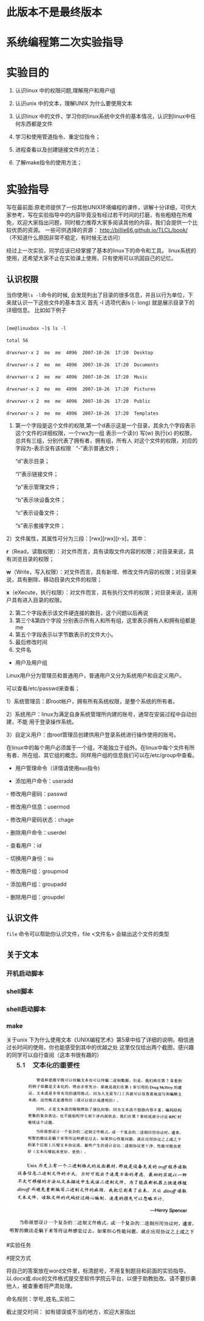 # 此版本不是最终版本
# 系统编程第二次实验指导
# 实验目的

1. 认识linux 中的权限问题,理解用户和用户组
2. 认识unix 中的文本，理解UNIX 为什么要使用文本
3. 认识linux 中的文件，学习你的linux系统中文件的基本情况，认识到linux中任何东西都是文件

4. 学习和使用管道指令、重定位指令；
5. 进程查看以及创建链接文件的方法；
6. 了解make指令的使用方法；

# 实验指导
写在最前面:原老师提供了一份其他UNIX环境编程的课件，讲解十分详细，可供大家参考，写在实验指导中的内容毕竟没有经过若干时间的打磨，有些粗糙在所难免，欢迎大家指出问题，同时极力推荐大家多阅读其他的内容，我们会提供一个比较优质的资源。
一些可供选择的资源：
http://billie66.github.io/TLCL/book/  （不知道什么原因非常不稳定，有时候无法访问）

经过上一次实验，同学应该已经掌握了基本的linux下的命令和工具。
linux系统的使用，还希望大家不止在实验课上使用，只有使用可以巩固自己的记忆。 

## 认识权限 

当你使用`ls -l`命令的时候, 会发现列出了目录的很多信息，并且以行为单位，下来就认识一下这些文件的基本含义
首先 -l 选项代表ls (- long) 就是展示目录下的详细信息。 比如如下例子

```

[me@linuxbox ~]$ ls -l

total 56

drwxrwxr-x 2  me  me  4096  2007-10-26  17:20  Desktop

drwxrwxr-x 2  me  me  4096  2007-10-26  17:20  Documents

drwxrwxr-x 2  me  me  4096  2007-10-26  17:20  Music

drwxrwxr-x 2  me  me  4096  2007-10-26  17:20  Pictures

drwxrwxr-x 2  me  me  4096  2007-10-26  17:20  Public

drwxrwxr-x 2  me  me  4096  2007-10-26  17:20  Templates

```

1. 第一个字段是这个文件的权限,第一个d表示这是一个目录，其余九个字段表示这个文件的详细权限，一个rwx为一组 表示一个读(r) 写(w) 执行(x) 的权限，总共有三组，分别代表了拥有者，拥有组，所有人 对这个文件的权限，对应的字段为-表示没有该权限
`
   “-”表示普通文件；

   ​“d”表示目录；

   ​“l”表示链接文件；

   ​“p”表示管理文件；

   ​“b”表示块设备文件；

   ​“c”表示设备文件；

   ​“s”表示套接字文件；

2）文件属性，其属性可分为三段：\[rwx]\[rwx][r-x]，其中：

   ​		**r**（Read，读取权限）：对文件而言，具有读取文件内容的权限；对目录来说，具有浏览目录的权限；

   ​		**w**（Write，写入权限）：对文件而言，具有新增、修改文件内容的权限；对目录来说，具有删除、移动目录内文件的权限；

   ​		**x**（eXecute，执行权限）：对文件而言，具有执行文件的权限；对目录来说，该用户具有进入目录的权限。

2. 第二个字段表示该文件硬连接的数目，这个问题以后再说
3. 第三个&第四个字段 分别表示所有人和所有组，这里表示拥有人和拥有组都是me 
4. 第五个字段表示以字节数表示的文件大小。
5. 最后修改时间
6. 文件名

+ 用户及用户组

Linux用户分为管理员和普通用户，普通用户又分为系统用户和自定义用户。

可以查看/etc/passwd来查看；

   ​	1）系统管理员：即root帐户，拥有所有系统权限，是整个系统的所有者。

   ​	2）系统用户：linux为满足自身系统管理所内建的账号，通常在安装过程中自动创建，不能
   用于登录操作系统。

   ​	3）自定义用户：由root管理员创建供用户登录系统进行操作使用的账号。

   在linux中的每个用户必须属于一个组，不能独立于组外。在linux中每个文件有所有者、所在组、其它组的概念。同样用户组的信息我们可以在/etc/group中查看。

- 用户管理命令（详情请使用`man`指令)

- 添加用户命令：useradd

​- 修改用户密码：passwd

​- 修改用户信息：usermod

​- 修改用户密码状态：chage

​- 删除用户命令：userdel

​- 查看用户：id

​- 切换用户身份：su

​- 修改用户组：groupmod

​- 添加用户组：groupadd

​- 删除用户组：groupdel

## 认识文件

`file` 命令可以帮助你认识文件，file <文件名> 会输出这个文件的类型 

## 关于文本

### 开机启动脚本 

### shell脚本

### shell启动脚本

### make 


关于unix 下为什么使用文本《UNIX编程艺术》第5章中给了详细的说明，相信通过长时间的使用，你也能感受到其中的优越之处
这里仅仅给出两个截图，感兴趣的同学可以自行查阅（这本书很有趣的）
![例子1](https://github.com/sfzyk/system-programming-ta/blob/master/example1.png)
![例子2](https://github.com/sfzyk/system-programming-ta/blob/master/example2.png)
![重点](https://github.com/sfzyk/system-programming-ta/blob/master/example3.png)

#实验任务


#提交方式

将自己的答案放在word文件里，标清题号，不用复制题目和前面的实验指导。以.docx或.doc的文件格式提交至软件学院云平台，以便于助教批改。请不要抄袭他人，被查重者将严肃处理。

命名规则：学号\_姓名\_实验二

截止提交时间：
如有错误或不当的地方，欢迎大家指出